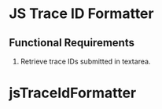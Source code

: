# JS Trace ID Formatter

## Functional Requirements

1. Retrieve trace IDs submitted in textarea.
# jsTraceIdFormatter
